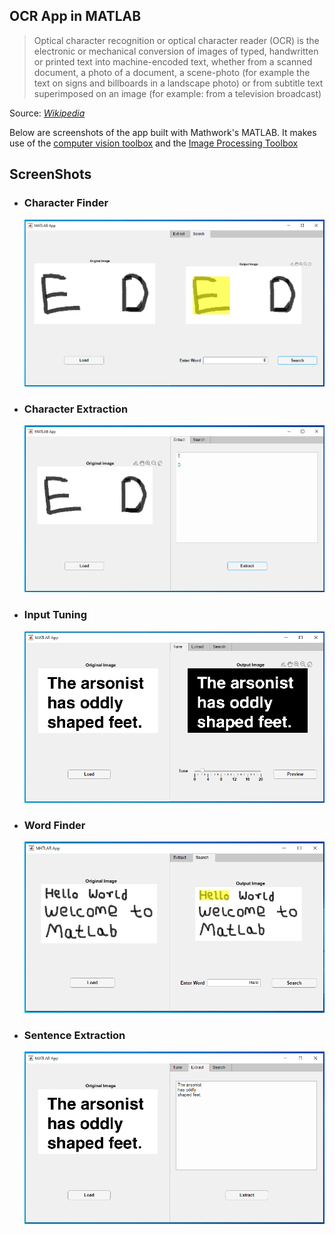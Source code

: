 ## **OCR App in MATLAB**

> Optical character recognition or optical character reader (OCR) is the electronic or mechanical conversion of images of typed, handwritten or printed text into machine-encoded text, whether from a scanned document, a photo of a document, a scene-photo (for example the text on signs and billboards in a landscape photo) or from subtitle text superimposed on an image (for example: from a television broadcast)

Source: _[Wikipedia](https://en.wikipedia.org/wiki/Optical_character_recognition)_

Below are screenshots of the app built with Mathwork's MATLAB. It makes use of the [computer vision toolbox](https://www.mathworks.com/products/computer-vision.html) and the [Image Processing Toolbox](https://www.mathworks.com/products/image.html)

## **ScreenShots**

- ### **Character Finder**

  ![Character Finder](ScreenShots/appShot.png)

- ### **Character Extraction**

  ![Character Extraction](ScreenShots/appShot2.png)

- ### **Input Tuning**

  ![Input Tuning](ScreenShots/shot3.png)

- ### **Word Finder**

  ![Word Finder](ScreenShots/appShot3.png)

- ### **Sentence Extraction**

  ![Sentence Extraction](ScreenShots/shot2.png)
